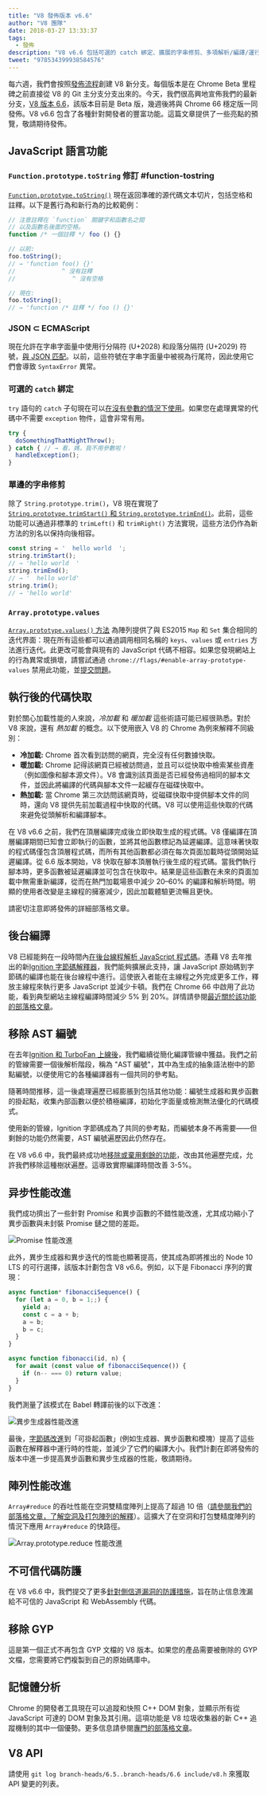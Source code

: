 ```yaml
---
title: "V8 發佈版本 v6.6"
author: "V8 團隊"
date: 2018-03-27 13:33:37
tags:
  - 發佈
description: "V8 v6.6 包括可選的 catch 綁定、擴展的字串修剪、多項解析/編譯/運行時性能改進，以及更多內容！"
tweet: "978534399938584576"
---
```

每六週，我們會按照[發佈流程](/docs/release-process)創建 V8 新分支。每個版本是在 Chrome Beta 里程碑之前直接從 V8 的 Git 主分支分支出來的。今天，我們很高興地宣佈我們的最新分支，[V8 版本 6.6](https://chromium.googlesource.com/v8/v8.git/+log/branch-heads/6.6)，該版本目前是 Beta 版，幾週後將與 Chrome 66 穩定版一同發佈。V8 v6.6 包含了各種針對開發者的豐富功能。這篇文章提供了一些亮點的預覽，敬請期待發佈。

<!--truncate-->
## JavaScript 語言功能

### `Function.prototype.toString` 修訂  #function-tostring

[`Function.prototype.toString()`](/features/function-tostring) 現在返回準確的源代碼文本切片，包括空格和註釋。以下是舊行為和新行為的比較範例：

```js
// 注意註釋在 `function` 關鍵字和函數名之間
// 以及函數名後面的空格。
function /* 一個註釋 */ foo () {}

// 以前:
foo.toString();
// → 'function foo() {}'
//             ^ 沒有註釋
//                ^ 沒有空格

// 現在:
foo.toString();
// → 'function /* 註釋 */ foo () {}'
```

### JSON ⊂ ECMAScript

現在允許在字串字面量中使用行分隔符 (U+2028) 和段落分隔符 (U+2029) 符號，[與 JSON 匹配](/features/subsume-json)。以前，這些符號在字串字面量中被視為行尾符，因此使用它們會導致 `SyntaxError` 異常。

### 可選的 `catch` 綁定

`try` 語句的 `catch` 子句現在可以[在沒有參數的情況下使用](/features/optional-catch-binding)。如果您在處理異常的代碼中不需要 `exception` 物件，這會非常有用。

```js
try {
  doSomethingThatMightThrow();
} catch { // → 看，媽，我不用參數啦！
  handleException();
}
```

### 單邊的字串修剪

除了 `String.prototype.trim()`，V8 現在實現了 [`String.prototype.trimStart()` 和 `String.prototype.trimEnd()`](/features/string-trimming)。此前，這些功能可以通過非標準的 `trimLeft()` 和 `trimRight()` 方法實現，這些方法仍作為新方法的別名以保持向後相容。

```js
const string = '  hello world  ';
string.trimStart();
// → 'hello world  '
string.trimEnd();
// → '  hello world'
string.trim();
// → 'hello world'
```

### `Array.prototype.values`

[`Array.prototype.values()` 方法](https://tc39.es/ecma262/#sec-array.prototype.values) 為陣列提供了與 ES2015 `Map` 和 `Set` 集合相同的迭代界面：現在所有這些都可以通過調用相同名稱的 `keys`、`values` 或 `entries` 方法進行迭代。此更改可能會與現有的 JavaScript 代碼不相容。如果您發現網站上的行為異常或損壞，請嘗試通過 `chrome://flags/#enable-array-prototype-values` 禁用此功能，並[提交問題](https://bugs.chromium.org/p/v8/issues/entry?template=Defect+report+from+user)。

## 執行後的代碼快取

對於關心加載性能的人來說，_冷加載_ 和 _暖加載_ 這些術語可能已經很熟悉。對於 V8 來說，還有 _熱加載_ 的概念。以下使用嵌入 V8 的 Chrome 為例來解釋不同級別：

- **冷加載:** Chrome 首次看到訪問的網頁，完全沒有任何數據快取。
- **暖加載:** Chrome 記得該網頁已經被訪問過，並且可以從快取中檢索某些資產（例如圖像和腳本源文件）。V8 會識別該頁面是否已經發佈過相同的腳本文件，並因此將編譯的代碼與腳本文件一起緩存在磁碟快取中。
- **熱加載:** 當 Chrome 第三次訪問該網頁時，從磁碟快取中提供腳本文件的同時，還向 V8 提供先前加載過程中快取的代碼。V8 可以使用這些快取的代碼來避免從頭解析和編譯腳本。

在 V8 v6.6 之前，我們在頂層編譯完成後立即快取生成的程式碼。V8 僅編譯在頂層編譯期間已知會立即執行的函數，並將其他函數標記為延遲編譯。這意味著快取的程式碼僅包含頂層程式碼，而所有其他函數都必須在每次頁面加載時從頭開始延遲編譯。從 6.6 版本開始，V8 快取在腳本頂層執行後生成的程式碼。當我們執行腳本時，更多函數被延遲編譯並可包含在快取中。結果是這些函數在未來的頁面加載中無需重新編譯，從而在熱門加載場景中減少 20–60% 的編譯和解析時間。明顯的使用者改變是主線程的擁塞減少，因此加載體驗更流暢且更快。

請密切注意即將發佈的詳細部落格文章。

## 後台編譯

V8 已經能夠在一段時間內[在後台線程解析 JavaScript 程式碼](https://blog.chromium.org/2015/03/new-javascript-techniques-for-rapid.html)。憑藉 V8 去年推出的新[Ignition 字節碼解釋器](/blog/launching-ignition-and-turbofan)，我們能夠擴展此支持，讓 JavaScript 原始碼到字節碼的編譯也能在後台線程中進行。這使嵌入者能在主線程之外完成更多工作，釋放主線程來執行更多 JavaScript 並減少卡頓。我們在 Chrome 66 中啟用了此功能，看到典型網站主線程編譯時間減少 5% 到 20%。詳情請參閱[最近關於該功能的部落格文章](/blog/background-compilation)。

## 移除 AST 編號

在去年[Ignition 和 TurboFan 上線後](/blog/launching-ignition-and-turbofan)，我們繼續從簡化編譯管線中獲益。我們之前的管線需要一個後解析階段，稱為 "AST 編號"，其中為生成的抽象語法樹中的節點編號，以便使用它的各種編譯器有一個共同的參考點。

隨著時間推移，這一後處理遍歷已經膨脹到包括其他功能：編號生成器和異步函數的掛起點，收集內部函數以便於積極編譯，初始化字面量或檢測無法優化的代碼模式。

使用新的管線，Ignition 字節碼成為了共同的參考點，而編號本身不再需要——但剩餘的功能仍然需要，AST 編號遍歷因此仍然存在。

在 V8 v6.6 中，我們最終成功地[移除或棄用剩餘的功能](https://bugs.chromium.org/p/v8/issues/detail?id=7178)，改由其他遍歷完成，允許我們移除這種樹狀遍歷。這導致實際編譯時間改善 3-5%。

## 异步性能改進

我們成功擠出了一些針對 Promise 和異步函數的不錯性能改進，尤其成功縮小了異步函數與未封裝 Promise 鏈之間的差距。

![Promise 性能改進](/_img/v8-release-66/promise.svg)

此外，異步生成器和異步迭代的性能也顯著提高，使其成為即將推出的 Node 10 LTS 的可行選擇，該版本計劃包含 V8 v6.6。例如，以下是 Fibonacci 序列的實現：

```js
async function* fibonacciSequence() {
  for (let a = 0, b = 1;;) {
    yield a;
    const c = a + b;
    a = b;
    b = c;
  }
}

async function fibonacci(id, n) {
  for await (const value of fibonacciSequence()) {
    if (n-- === 0) return value;
  }
}
```

我們測量了該模式在 Babel 轉譯前後的以下改進：

![異步生成器性能改進](/_img/v8-release-66/async-generator.svg)

最後，[字節碼改進](https://chromium-review.googlesource.com/c/v8/v8/+/866734)到「可掛起函數」(例如生成器、異步函數和模塊）提高了這些函數在解釋器中運行時的性能，並減少了它們的編譯大小。我們計劃在即將發佈的版本中進一步提高異步函數和異步生成器的性能，敬請期待。

## 陣列性能改進

`Array#reduce` 的吞吐性能在空洞雙精度陣列上提高了超過 10 倍（[請參閱我們的部落格文章，了解空洞及打包陣列的解釋](/blog/elements-kinds)）。這擴大了在空洞和打包雙精度陣列的情況下應用 `Array#reduce` 的快路徑。

![`Array.prototype.reduce` 性能改進](/_img/v8-release-66/array-reduce.svg)

## 不可信代碼防護

在 V8 v6.6 中，我們提交了更多[針對側信道漏洞的防護措施](/docs/untrusted-code-mitigations)，旨在防止信息洩漏給不可信的 JavaScript 和 WebAssembly 代碼。

## 移除 GYP

這是第一個正式不再包含 GYP 文檔的 V8 版本。如果您的產品需要被刪除的 GYP 文檔，您需要將它們複製到自己的原始碼庫中。

## 記憶體分析

Chrome 的開發者工具現在可以追蹤和快照 C++ DOM 對象，並顯示所有從 JavaScript 可達的 DOM 對象及其引用。這項功能是 V8 垃圾收集器的新 C++ 追蹤機制的其中一個優勢。更多信息請參閱[專門的部落格文章](/blog/tracing-js-dom)。

## V8 API

請使用 `git log branch-heads/6.5..branch-heads/6.6 include/v8.h` 來獲取 API 變更的列表。

